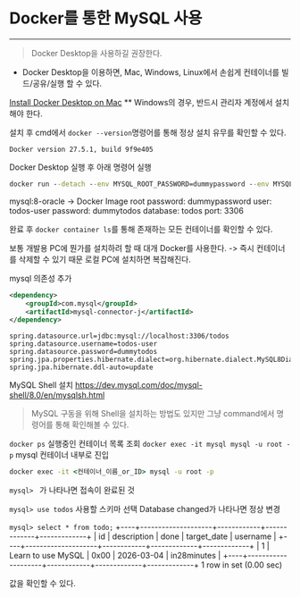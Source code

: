 # Docker를 통한 MySQL 사용
***
> Docker Desktop을 사용하길 권장한다.
- Docker Desktop을 이용하면, Mac, Windows, Linux에서 손쉽게 컨테이너를
빌드/공유/실행 할 수 있다.

[Install Docker Desktop on Mac](https://docs.docker.com/desktop/setup/install/mac-install/)
** Windows의 경우, 반드시 관리자 계정에서 설치해야 한다.

설치 후 cmd에서 `docker --version`명령어를 통해 정상 설치 유무를 확인할 수 있다.
```
Docker version 27.5.1, build 9f9e405
```


Docker Desktop 실행 후
아래 명령어 실행
``` cmd
docker run --detach --env MYSQL_ROOT_PASSWORD=dummypassword --env MYSQL_USER=todos-user --env MYSQL_PASSWORD=dummytodos --env MYSQL_DATABASE=todos --name mysql --publish 3306:3306 mysql:8-oracle
```
mysql:8-oracle -> Docker Image
root password: dummypassword
user: todos-user
password: dummytodos
database: todos
port: 3306

완료 후
`docker container ls`를 통해 존재하는 모든 컨테이너를 확인할 수 있다.

보통 개발용 PC에 뭔가를 설치하려 할 때 대개 Docker를 사용한다.
-> 즉시 컨테이너를 삭제할 수 있기 때문
로컬 PC에 설치하면 복잡해진다.

mysql 의존성 추가
``` xml
<dependency>  
    <groupId>com.mysql</groupId>  
    <artifactId>mysql-connector-j</artifactId>  
</dependency>
```

``` properties
spring.datasource.url=jdbc:mysql://localhost:3306/todos  
spring.datasource.username=todos-user  
spring.datasource.password=dummytodos  
spring.jpa.properties.hibernate.dialect=org.hibernate.dialect.MySQL8Dialect
spring.jpa.hibernate.ddl-auto=update
```

MySQL Shell 설치
https://dev.mysql.com/doc/mysql-shell/8.0/en/mysqlsh.html

> MySQL 구동을 위해 Shell을 설치하는 방법도 있지만
> 그냥 command에서 명령어를 통해 확인해볼 수 있다.

`docker ps` 실행중인 컨테이너 목록 조회
`docker exec -it mysql mysql -u root -p` mysql 컨테이너 내부로 진입
``` cmd
docker exec -it <컨테이너_이름_or_ID> mysql -u root -p
```
`mysql> ` 가 나타나면 접속이 완료된 것

`mysql> use todos` 사용할 스키마 선택
Database changed가 나타나면 정상 변경

`mysql> select * from todo;`
+----+--------------------+------------+-------------+-------------+
| id | description        | done       | target_date | username    |
+----+--------------------+------------+-------------+-------------+
|  1 | Learn to use MySQL | 0x00       | 2026-03-04  | in28minutes |
+----+--------------------+------------+-------------+-------------+
1 row in set (0.00 sec)

값을 확인할 수 있다.
